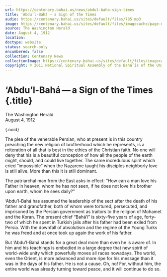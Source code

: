 ```yaml
---
url: https://centenary.bahai.us/news/abdul-baha-sign-times
title: ‘Abdu’l-Bahá — a Sign of the Times
audio: https://centenary.bahai.us/sites/default/files/785.mp3
image: https://centenary.bahai.us/sites/default/files/imagecache/page-main-image/images/press_clippings/08-04-1912%2CThe%20Washington%20Herald%2CAbdul%20Baha%20-%20A%20Sign%20of%20the%20Times.png
source: The Washington Herald
date: August 4, 1912
location: 
doctype: website
status: search-only
encumbered: false
collection: Centenary News
collectionImage: https://centenary.bahai.us/sites/default/files/imagecache/theme-image/main_image/abdulbaha-overview-small_0.jpg
copyright: © 2011 National Spiritual Assembly of the Bahá’ís of the United States
---
```



# ‘Abdu’l-Bahá — a Sign of the Times {.title}

The Washington Herald  
August 4, 1912  

{.noid}  



The plea of the venerable Persian, who at present is in this country preaching the new religion of brotherhood which he represents, is a reiteration of all that is best in the ethics of the Christian faith. No one will deny that his is a beautiful conception of how all the people of the earth might, should, and could live together. The same incredulous spirit which cried “impossible” when the Nazarene taught his disciples neighborly love is still alive. More than this it is still dominant.

The patriarchal man from the East asks in effect: “How can a man love his Father in heaven, whom he has not seen, if he does not love his brother upon earth, whom he sees daily?”

‘Abdu’l-Bahá has assumed the leadership of the sect after the death of his father and grandfather, both of whom were tortured, persecuted, and imprisoned by the Persian government as traitors to the religion of Mohamet and the Koran. The present chief “Bahá’í” is sixty-five years of age, forty-two of which he spent in Turkish jails after his father had been exiled from Persia. With the downfall of absolutism and the regime of the Young Turks he was freed and at once took up again the work of his father.

But ‘Abdu’l-Bahá stands for a great deal more than even he is aware of. In him and his teachings is embodied in a large degree that new spirit of world-wide unity which powerfully moves all races nowadays. The world, even the Orient, is more advanced and more ripe for his message than it was in the days of his father. He is not a cause. Oh, no! For, without him, the entire world was already turning toward peace, and it will continue to do so.
